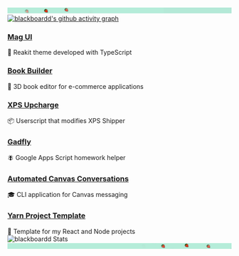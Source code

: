 ![Aluminum unicorn from Blade Runner (1982)](/assets/images/header/banner_upper.jpg)
[![blackboardd's github activity graph](https://activity-graph.herokuapp.com/graph?username=blackboardd&custom_title=Contribution%20Graph&theme=minimal)](https://github.com/blackboardd)
### [Mag UI](https://github.com/blackboardd/magui)
💄 Reakit theme developed with TypeScript
### [Book Builder](https://github.com/blackboardd/book-builder)
📕 3D book editor for e-commerce applications
### [XPS Upcharge](https://github.com/blackboardd/xps-upcharge)
📦 Userscript that modifies XPS Shipper
### [Gadfly](https://github.com/blackboardd/gadfly)
🪰 Google Apps Script homework helper
### [Automated Canvas Conversations](https://github.com/blackboardd/automated-canvas-conversations)
🎓 CLI application for Canvas messaging
### [Yarn Project Template](https://github.com/blackboardd/yarn-project-template)
🥾 Template for my React and Node projects
<br />
<img src="https://github-readme-stats.vercel.app/api?username=blackboardd&show_icons=true&custom_title=Stats&theme=minimal&include_all_commits=true&cache_seconds=86400" alt="blackboardd Stats" />
![Aluminum unicorn from Blade Runner (1982)](/assets/images/header/banner_lower.jpg)

